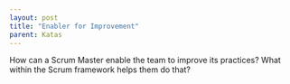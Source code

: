 ```yaml
---
layout: post
title: "Enabler for Improvement"
parent: Katas
---
```

How can a Scrum Master enable the team to improve its practices? What within the Scrum framework helps them do that?
